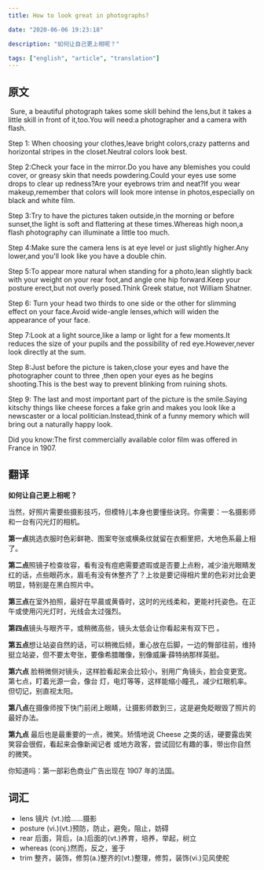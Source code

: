 ```yaml
---
title: How to look great in photographs?

date: "2020-06-06 19:23:18"

description: "如何让自己更上相呢？"

tags: ["english", "article", "translation"]
---
```


## 原文

​ Sure, a beautiful photograph takes some skill behind the lens,but it takes a little skill in front of it,too.You will need:a photographer and a camera with flash.

Step 1: When choosing your clothes,leave bright colors,crazy patterns and horizontal stripes in the closet.Neutral colors look best.

Step 2:Check your face in the mirror.Do you have any blemishes you could cover, or greasy skin that needs powdering.Could your eyes use some drops to clear up redness?Are your eyebrows trim and neat?If you wear makeup,remember that colors will look more intense in photos,especially on black and white film.

Step 3:Try to have the pictures taken outside,in the morning or before sunset,the light is soft and flattering at these times.Whereas high noon,a flash photography can illuminate a little too much.

Step 4:Make sure the camera lens is at eye level or just slightly higher.Any lower,and you'll look like you have a double chin.

Step 5:To appear more natural when standing for a photo,lean slightly back with your weight on your rear foot,and angle one hip forward.Keep your posture erect,but not overly posed.Think Greek statue, not William Shatner.

Step 6: Turn your head two thirds to one side or the other for slimming effect on your face.Avoid wide-angle lenses,which will widen the appearance of your face.

Step 7:Look at a light source,like a lamp or light for a few moments.It reduces the size of your pupils and the possibility of red eye.However,never look directly at the sum.

Step 8:Just before the picture is taken,close your eyes and have the photographer count to three ,then open your eyes as he begins shooting.This is the best way to prevent blinking from ruining shots.

Step 9: The last and most important part of the picture is the smile.Saying kitschy things like cheese forces a fake grin and makes you look like a newscaster or a local politician.Instead,think of a funny memory which will bring out a naturally happy look.

Did you know:The first commercially available color film was offered in France in 1907.

## 翻译

**如何让自己更上相呢？**

当然，好照片需要些摄影技巧，但模特儿本身也要懂些诀窍。你需要：一名摄影师和一台有闪光灯的相机。

**第一点**挑选衣服时色彩鲜艳、图案夸张或横条纹就留在衣橱里把，大地色系最上相了。

**第二点**照镜子检查妆容，看有没有痘疤需要遮瑕或是否要上点粉，减少油光眼睛发红的话，点些眼药水，眉毛有没有休整齐了？上妆是要记得相片里的色彩对比会更明显，特别是在黑白照片中。

**第三点**在室外拍照，最好在早晨或黄昏时，这时的光线柔和，更能衬托姿色。在正午或使用闪光灯时，光线会太过强烈。

**第四点**镜头与眼齐平，或稍微高些，镜头太低会让你看起来有双下巴 。

**第五点**想让站姿自然的话，可以稍微后倾，重心放在后脚，一边的臀部往前，维持挺立站姿，但不要太夸张，要像希腊雕像，别像威廉·薛特纳那样英挺。

**第六点** 脸稍微侧对镜头，这样脸看起来会比较小，别用广角镜头，脸会变更宽。第七点，盯着光源一会，像台 灯，电灯等等，这样能缩小瞳孔，减少红眼机率。但切记，别直视太阳。

**第八点**在摄像师按下快门前闭上眼睛，让摄影师数到三，这是避免眨眼毁了照片的最好办法。

**第九点** 最后也是最重要的一点，微笑。矫情地说 Cheese 之类的话，硬要露齿笑笑容会很假，看起来会像新闻记者 或地方政客，尝试回忆有趣的事，带出你自然的微笑。

你知道吗：第一部彩色商业广告出现在 1907 年的法国。

## 词汇

- lens 镜片 (vt.)给......摄影
- posture (vi.)(vt.)预防，防止，避免，阻止，妨碍
- rear 后面，背后，(a.)后面的(vt.)养育，培养，举起，树立
- whereas (conj.)然而，反之，鉴于
- trim 整齐，装饰，修剪(a.)整齐的(vt.)整理，修剪，装饰(vi.)见风使舵
